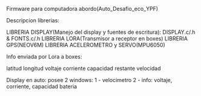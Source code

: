 Firmware para computadora abordo(Auto_Desafio_eco_YPF)

Descripcion librerias:

LIBRERIA DISPLAY(Manejo del display y fuentes de escritura):
    DISPLAY.c/.h & FONTS.c/.h
LIBRERIA LORA(Transmisor a receptor en boxes)
LIBRERIA GPS(NEOV6M)
LIBRERIA ACELEROMETRO y SERVO(MPU6050)


Info enviada por Lora a boxes:

latitud
longitud
voltaje
corriente
capacidad restante
velocidad

Display en auto:
    posee 2 windows: 
    1 - velocimetro
    2 - info: voltaje, corriente, capacidad bateria


